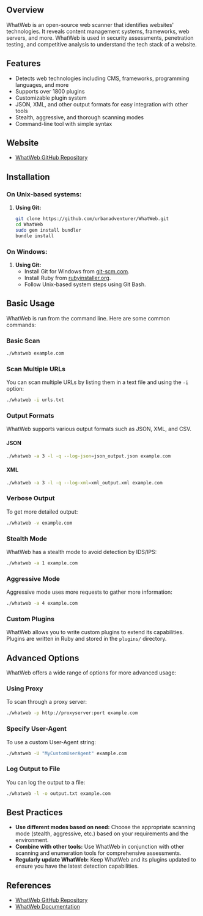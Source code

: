 ## Overview
WhatWeb is an open-source web scanner that identifies websites' technologies. It reveals content management systems, frameworks, web servers, and more. WhatWeb is used in security assessments, penetration testing, and competitive analysis to understand the tech stack of a website.

## Features
- Detects web technologies including CMS, frameworks, programming languages, and more
- Supports over 1800 plugins
- Customizable plugin system
- JSON, XML, and other output formats for easy integration with other tools
- Stealth, aggressive, and thorough scanning modes
- Command-line tool with simple syntax

## Website
- [WhatWeb GitHub Repository](https://github.com/urbanadventurer/WhatWeb)

## Installation

### On Unix-based systems:
1. **Using Git:**
   ```sh
   git clone https://github.com/urbanadventurer/WhatWeb.git
   cd WhatWeb
   sudo gem install bundler
   bundle install
   ```

### On Windows:
1. **Using Git:**
   - Install Git for Windows from [git-scm.com](https://git-scm.com/).
   - Install Ruby from [rubyinstaller.org](https://rubyinstaller.org/).
   - Follow Unix-based system steps using Git Bash.

## Basic Usage
WhatWeb is run from the command line. Here are some common commands:

### Basic Scan
```sh
./whatweb example.com
```

### Scan Multiple URLs
You can scan multiple URLs by listing them in a text file and using the `-i` option:
```sh
./whatweb -i urls.txt
```

### Output Formats
WhatWeb supports various output formats such as JSON, XML, and CSV.

#### JSON
```sh
./whatweb -a 3 -l -q --log-json=json_output.json example.com
```

#### XML
```sh
./whatweb -a 3 -l -q --log-xml=xml_output.xml example.com
```

### Verbose Output
To get more detailed output:
```sh
./whatweb -v example.com
```

### Stealth Mode
WhatWeb has a stealth mode to avoid detection by IDS/IPS:
```sh
./whatweb -a 1 example.com
```

### Aggressive Mode
Aggressive mode uses more requests to gather more information:
```sh
./whatweb -a 4 example.com
```

### Custom Plugins
WhatWeb allows you to write custom plugins to extend its capabilities. Plugins are written in Ruby and stored in the `plugins/` directory.

## Advanced Options
WhatWeb offers a wide range of options for more advanced usage:

### Using Proxy
To scan through a proxy server:
```sh
./whatweb -p http://proxyserver:port example.com
```

### Specify User-Agent
To use a custom User-Agent string:
```sh
./whatweb -U "MyCustomUserAgent" example.com
```

### Log Output to File
You can log the output to a file:
```sh
./whatweb -l -o output.txt example.com
```

## Best Practices
- **Use different modes based on need:** Choose the appropriate scanning mode (stealth, aggressive, etc.) based on your requirements and the environment.
- **Combine with other tools:** Use WhatWeb in conjunction with other scanning and enumeration tools for comprehensive assessments.
- **Regularly update WhatWeb:** Keep WhatWeb and its plugins updated to ensure you have the latest detection capabilities.

## References
- [WhatWeb GitHub Repository](https://github.com/urbanadventurer/WhatWeb)
- [WhatWeb Documentation](https://github.com/urbanadventurer/WhatWeb/wiki)
